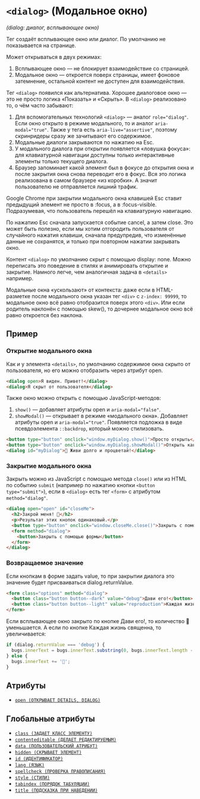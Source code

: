 # `<dialog>` (Модальное окно)

_(dialog: диалог, всплывающее окно)_

Тег создаёт всплывающее окно или диалог. По умолчанию не показывается на странице.

Может открываться в двух режимах:

1. Всплывающее окно — не блокирует взаимодействие со страницей.
2. Модальное окно — откроется поверх страницы, имеет фоновое затемнение, остальной контент не доступен для взаимодействия.

Тег `<dialog>` появился как альтернатива. Хорошее диалоговое окно — это не просто логика «Показать» и «Скрыть». В `<dialog>` реализовано то, о чём часто забывают:

1. Для вспомогательных технологий `<dialog>` — аналог `role="dialog"`. Если окно открыто в режиме модального, то и аналог `aria-modal="true"`. Также у тега есть `aria-live="assertive"`, поэтому скринридеры сразу же зачитывают его содержимое.
2. Модальные диалоги закрываются по нажатию на Esc.
3. У модального диалога при открытии появляется «ловушка фокуса»: для клавиатурной навигации доступны только интерактивные элементы только текущего диалога.
4. Браузер запоминает какой элемент был в фокусе до открытия окна и после закрытия окна снова переводит его в фокус. Вся это логика реализована в самом браузере «из коробки». А значит пользователю не отправляется лишний трафик.

Google Chrome при закрытии модального окна клавишей Esc ставит предыдущий элемент не просто в :focus, а в :focus-visible. Подразумевая, что пользователь перешёл на клавиатурную навигацию.

По нажатию Esc сначала запускается событие cancel, а затем close. Это может быть полезно, если мы хотим отгородить пользователя от случайного нажатия клавиши, сначала предупредив, что изменённые данные не сохранятся, и только при повторном нажатии закрывать окно.

Контент `<dialog>` по умолчанию скрыт с помощью display: none. Можно переписать это поведение в стилях и анимировать открытие и закрытие. Намного легче, чем аналогичная задача в `<details>` например.

Модальные окна «ускользают» от контекста: даже если в HTML-разметке после модального окна указан тег `<div>` с `z-index: 99999`, то модальное окно всё равно отобразится поверх этого `<div>`. Или если родитель наклонён с помощью skew(), то дочернее модальное окно всё равно откроется без наклона.

## Пример

### Открытие модального окна

Как и у элемента `<details>`, по умолчанию содержимое окна скрыто от пользователя, но его можно отобразить через атрибут open.

```html
<dialog open>Я виден. Привет!</dialog>
<dialog>Я скрыт от пользователя</dialog>
```

Также окно можно открыть с помощью JavaScript-методов:

1. `show()` — добавляет атрибуты open и `aria-modal="false"`.
2. `showModal()` — открывает в режиме «модального окна». Добавляет атрибуты open и `aria-modal="true"`. Появляется подложка в виде псевдоэлемента `::backdrop`, который можно стилизовать.

```html
<button type="button" onclick="window.myDialog.show()">Просто открыть</button>
<button type="button" onclick="window.myDialog.showModal()">Открыть как модалку</button>
<dialog id="myDialog">🖖 Живи долго и процветай!</dialog>
```

### Закрытие модального окна

Закрыть можно из JavaScript с помощью метода `close()` или из HTML по событию `submit` (например по нажатию кнопки `<button type="submit">`), если в `<dialog>` есть тег `<form>` с атрибутом `method="dialog"`.

```html
<dialog open="open" id="closeMe">
  <h2>Закрой меня! 🙏</h2>
  <p>Результат этих кнопок одинаковый.</p>
  <button type="button" onclick="window.closeMe.close()">Закрыть с помощью JavaScript</button>
  <form method="dialog">
    <button>Закрыть с помощью формы</button>
  </form>
</dialog>
```

### Возвращаемое значение

Если кнопкам в форме задать value, то при закрытии диалога это значение будет присваиваться dialog.returnValue.

```html
<form class="options" method="dialog">
  <button class="button button--dark" value="debug">Дави его!</button>
  <button class="button button--light" value="reproduction">Каждая жизнь священна</button>
</form>
```

Если всплывающее окно закрыто по кнопке Дави его!, то количество 🐞 уменьшается. А если по кнопке Каждая жизнь священна, то увеличивается:

```js
if (dialog.returnValue === 'debug') {
  bugs.innerText = bugs.innerText.substring(0, bugs.innerText.length - 2);
} else {
  bugs.innerText += '🐞';
}
```

## Атрибуты

- [`open (ОТКРЫВАЕТ DETAILS, DIALOG)`](<../ATTRIBUTES/open (ОТКРЫВАЕТ DETAILS, DIALOG).md>)

## Глобальные атрибуты

- [`class (ЗАДАЕТ КЛАСС ЭЛЕМЕНТУ)`](<../ATTRIBUTES GLOBAL/class (ЗАДАЕТ КЛАСС ЭЛЕМЕНТУ).md>)
- [`contenteditable (ДЕЛАЕТ РЕДАКТИРУЕМЫМ)`](<../ATTRIBUTES GLOBAL/contenteditable (ДЕЛАЕТ РЕДАКТИРУЕМЫМ).md>)
- [`data (ПОЛЬЗОВАТЕЛЬСКИЙ АТРИБУТ)`](<../ATTRIBUTES GLOBAL/data (ПОЛЬЗОВАТЕЛЬСКИЙ АТРИБУТ).md>)
- [`hidden (СКРЫВАЕТ ЭЛЕМЕНТ)`](<../ATTRIBUTES GLOBAL/hidden (СКРЫВАЕТ ЭЛЕМЕНТ).md>)
- [`id (ИДЕНТИФИКАТОР)`](<../ATTRIBUTES GLOBAL/id (ИДЕНТИФИКАТОР).md>)
- [`lang (ЯЗЫК)`](<../ATTRIBUTES GLOBAL/lang (ЯЗЫК).md>)
- [`spellcheck (ПРОВЕРКА ПРАВОПИСАНИЯ)`](<../ATTRIBUTES GLOBAL/spellcheck (ПРОВЕРКА ПРАВОПИСАНИЯ).md>)
- [`style (СТИЛИ)`](<../ATTRIBUTES GLOBAL/style (СТИЛИ).md>)
- [`tabindex (ПОРЯДОК ТАБУЛЯЦИИ)`](<../ATTRIBUTES GLOBAL/tabindex (ПОРЯДОК ТАБУЛЯЦИИ).md>)
- [`title (ПОДСКАЗКА ПРИ НАВЕДЕНИИ)`](<../ATTRIBUTES GLOBAL/title (ПОДСКАЗКА ПРИ НАВЕДЕНИИ).md>)
